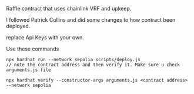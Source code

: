 Raffle contract that uses chainlink VRF and upkeep.

I followed Patrick Collins and did some changes to how contract been deployed.

replace Api Keys with your own.

Use these commands

```script
npx hardhat run --network sepolia scripts/deploy.js
// note the contract address and then verify it. Make sure u check arguments.js file

npx hardhat verify --constructor-args arguments.js <contract address> --network sepolia

```
